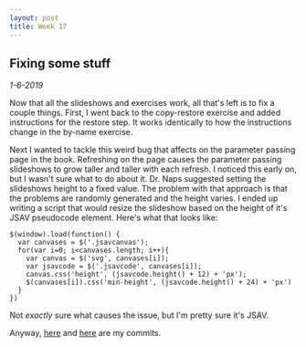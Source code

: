 ```yaml
---
layout: post
title: Week 17
---
```


## Fixing some stuff

*1-6-2019*

Now that all the slideshows and exercises work, all that's left is to fix a
couple things. First, I went back to the copy-restore exercise and added
instructions for the restore step. It works identically to how the instructions
change in the by-name exercise.

Next I wanted to tackle this weird bug that
affects on the parameter passing page in the book. Refreshing on the page
causes the parameter passing slideshows to grow taller and taller with each
refresh. I noticed this early on, but I wasn't sure what to do about it. Dr.
Naps suggested setting the slideshows height to a fixed value. The problem with
that approach is that the problems are randomly generated and the height varies.
I ended up writing a script that would resize the slideshow based on the height
of it's JSAV pseudocode element. Here's what that looks like:

```
$(window).load(function() {
  var canvases = $('.jsavcanvas');
  for(var i=0; i<canvases.length; i++){
    var canvas = $('svg', canvases[i]);
    var jsavcode = $('.jsavcode', canvases[i]);
    canvas.css('height', (jsavcode.height() + 12) + 'px');
    $(canvases[i]).css('min-height', (jsavcode.height() + 24) + 'px')
  }
})
```

Not *exactly* sure what causes the issue, but I'm pretty sure it's JSAV.

Anyway,
[here](https://github.com/OpenDSA/OpenDSA/commit/25ca06d9dbb5995b6c0892b2ab7b390d82cb2e78)
and
[here](https://github.com/OpenDSA/OpenDSA/commit/0287ab19edebd79092b1578511ee5fd87d87d9a7)
are my commits.
